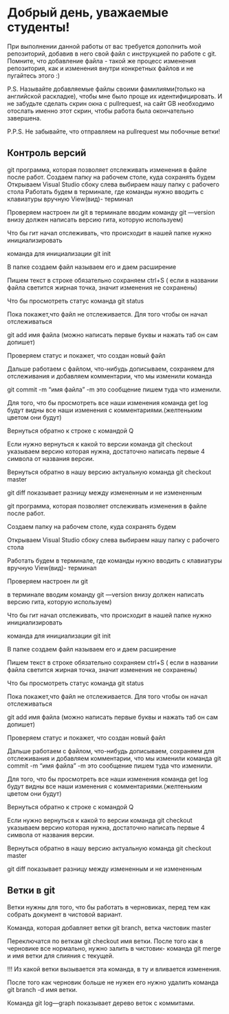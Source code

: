 # Добрый день, уважаемые студенты! 
  При выполнении данной работы от вас требуется дополнить мой репозиторий, добавив в него свой файл с инструкцией по работе с git. Помните, что добавление файла - такой же процесс изменения репозитория, как и изменения внутри конкретных файлов и не пугайтесь этого :)

  P.S. Называйте добавляемые файлы своими фамилиями(только на английской раскладке), чтобы мне было проще их идентифицировать. И не забудьте сделать скрин окна с pullrequest, на сайт GB необходимо отослать именно этот скрин, чтобы работа была окончательно завершена.

  P.P.S. Не забывайте, что отправляем на pullrequest мы побочные ветки!
  ## Контроль версий
  git программа, которая позволяет отслеживать изменения в файле после работ.
  Создаем папку на рабочем столе, куда сохранять будем
  Открываем Visual Studio сбоку слева выбираем нашу папку с рабочего стола
  Работать будем в терминале, где команды нужно вводить с клавиатуры вручную View(вид)- терминал

Проверяем настроен ли git
в терминале вводим команду git —version внизу должен написать версию гита, которую используем)

Что бы гит начал отслеживать, что происходит в нашей папке нужно инициализировать

команда для инициализации git init

В папке создаем файл называем его и даем расширение

Пишем текст в строке обязательно сохраняем ctrl+S ( если в названии файла светится жирная точка, значит изменения не сохранены)

Что бы просмотреть статус команда git status 

Пока покажет,что файл не отслеживается. Для того чтобы он начал отслеживаться 

git add имя файла (можно написать первые буквы и нажать таб он сам допишет)

Проверяем статус и покажет, что создан новый файл

Дальше работаем с файлом, что-нибудь дописываем, сохраняем для отслеживания и добавляем комментарии, что мы изменили команда 

git commit -m “имя файла” -m это сообщение пишем туда что изменили.

Для того, что бы просмотреть все наши изменения команда get log будут видны все наши изменения с комментариями.(желтеньким цветом они будут)

Вернуться обратно к строке с командой Q 

Если нужно вернуться к какой то версии команда git checkout указываем версию которая нужна, достаточно написать первые 4 символа от названия версии.

Вернуться обратно в нашу версию актуальную команда git checkout master

git diff показывает разницу между измененным и не измененным

git программа, которая позволяет отслеживать изменения в файле после работ.

Создаем папку на рабочем столе, куда сохранять будем

Открываем Visual Studio сбоку слева выбираем нашу папку с рабочего стола

Работать будем в терминале, где команды нужно вводить с клавиатуры вручную View(вид)- терминал

Проверяем настроен ли git 

в терминале вводим команду git —version внизу должен написать версию гита, которую используем)

Что бы гит начал отслеживать, что происходит в нашей папке нужно инициализировать

команда для инициализации git init

В папке создаем файл называем его и даем расширение

Пишем текст в строке обязательно сохраняем ctrl+S ( если в названии файла светится жирная точка, значит изменения не сохранены)

Что бы просмотреть статус команда git status 

Пока покажет,что файл не отслеживается. Для того чтобы он начал отслеживаться 

git add имя файла (можно написать первые буквы и нажать таб он сам допишет)

Проверяем статус и покажет, что создан новый файл

Дальше работаем с файлом, что-нибудь дописываем, сохраняем для отслеживания и добавляем комментарии, что мы изменили команда git commit -m “имя файла” -m это сообщение пишем туда что изменили.

Для того, что бы просмотреть все наши изменения команда get log будут видны все наши изменения с комментариями.(желтеньким цветом они будут)

Вернуться обратно к строке с командой Q 

Если нужно вернуться к какой то версии команда git checkout указываем версию которая нужна, достаточно написать первые 4 символа от названия версии.

Вернуться обратно в нашу версию актуальную команда git checkout master

git diff показывает разницу между измененным и не измененным
## Ветки в git
Ветки нужны для того, что бы работать в черновиках, перед тем как собрать документ в чистовой вариант.

Команда, которая добавляет ветки git branch, ветка чистовик master

Переключатся по веткам git checkout  имя ветки. После того как в черновике все нормально, нужно залить в чистовик- команда  git merge и имя ветки для слияния с текущей.

!!! Из какой ветки вызывается эта команда, в ту и вливается изменения.

После того как черновик больше не нужен его нужно удалить команда git branch -d имя ветки.

Команда git  log—graph показывает дерево веток с коммитами.
